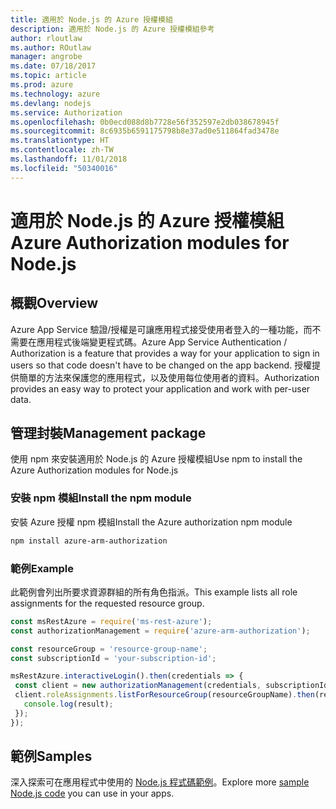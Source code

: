 ```yaml
---
title: 適用於 Node.js 的 Azure 授權模組
description: 適用於 Node.js 的 Azure 授權模組參考
author: rloutlaw
ms.author: ROutlaw
manager: angrobe
ms.date: 07/18/2017
ms.topic: article
ms.prod: azure
ms.technology: azure
ms.devlang: nodejs
ms.service: Authorization
ms.openlocfilehash: 0b0ecd088d8b7728e56f352597e2db038678945f
ms.sourcegitcommit: 8c6935b6591175798b8e37ad0e511864fad3478e
ms.translationtype: HT
ms.contentlocale: zh-TW
ms.lasthandoff: 11/01/2018
ms.locfileid: "50340016"
---
```

# <a name="azure-authorization-modules-for-nodejs"></a><span data-ttu-id="d62c2-103">適用於 Node.js 的 Azure 授權模組</span><span class="sxs-lookup"><span data-stu-id="d62c2-103">Azure Authorization modules for Node.js</span></span>

## <a name="overview"></a><span data-ttu-id="d62c2-104">概觀</span><span class="sxs-lookup"><span data-stu-id="d62c2-104">Overview</span></span>

<span data-ttu-id="d62c2-105">Azure App Service 驗證/授權是可讓應用程式接受使用者登入的一種功能，而不需要在應用程式後端變更程式碼。</span><span class="sxs-lookup"><span data-stu-id="d62c2-105">Azure App Service Authentication / Authorization is a feature that provides a way for your application to sign in users so that code doesn't have to be changed on the app backend.</span></span> <span data-ttu-id="d62c2-106">授權提供簡單的方法來保護您的應用程式，以及使用每位使用者的資料。</span><span class="sxs-lookup"><span data-stu-id="d62c2-106">Authorization provides an easy way to protect your application and work with per-user data.</span></span>

## <a name="management-package"></a><span data-ttu-id="d62c2-107">管理封裝</span><span class="sxs-lookup"><span data-stu-id="d62c2-107">Management package</span></span>

<span data-ttu-id="d62c2-108">使用 npm 來安裝適用於 Node.js 的 Azure 授權模組</span><span class="sxs-lookup"><span data-stu-id="d62c2-108">Use npm to install the Azure Authorization modules for Node.js</span></span>

### <a name="install-the-npm-module"></a><span data-ttu-id="d62c2-109">安裝 npm 模組</span><span class="sxs-lookup"><span data-stu-id="d62c2-109">Install the npm module</span></span>

<span data-ttu-id="d62c2-110">安裝 Azure 授權 npm 模組</span><span class="sxs-lookup"><span data-stu-id="d62c2-110">Install the Azure authorization npm module</span></span>

```bash
npm install azure-arm-authorization
```

### <a name="example"></a><span data-ttu-id="d62c2-111">範例</span><span class="sxs-lookup"><span data-stu-id="d62c2-111">Example</span></span>

<span data-ttu-id="d62c2-112">此範例會列出所要求資源群組的所有角色指派。</span><span class="sxs-lookup"><span data-stu-id="d62c2-112">This example lists all role assignments for the requested resource group.</span></span>

```javascript
const msRestAzure = require('ms-rest-azure');
const authorizationManagement = require('azure-arm-authorization');

const resourceGroup = 'resource-group-name';
const subscriptionId = 'your-subscription-id';

msRestAzure.interactiveLogin().then(credentials => {
 const client = new authorizationManagement(credentials, subscriptionId);
 client.roleAssignments.listForResourceGroup(resourceGroupName).then(result => {
   console.log(result);
 });
});
```

## <a name="samples"></a><span data-ttu-id="d62c2-113">範例</span><span class="sxs-lookup"><span data-stu-id="d62c2-113">Samples</span></span>

<span data-ttu-id="d62c2-114">深入探索可在應用程式中使用的 [Node.js 程式碼範例](https://azure.microsoft.com/resources/samples/?platform=nodejs)。</span><span class="sxs-lookup"><span data-stu-id="d62c2-114">Explore more [sample Node.js code](https://azure.microsoft.com/resources/samples/?platform=nodejs) you can use in your apps.</span></span>

